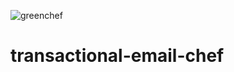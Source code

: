 ![greenchef](https://user-images.githubusercontent.com/108278982/202209396-b3771f8d-ab95-478b-9336-70974a3f016c.png)
# transactional-email-chef
